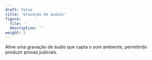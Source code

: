 ```yaml
---
draft: false
title: 'Gravação de áudios'
figure:
  file: ''
  description: ''
weight: 5
---
```

Ative uma gravação de áudio que capta o som ambiente, permitindo produzir provas judiciais.
